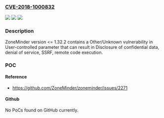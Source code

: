 ### [CVE-2018-1000832](https://cve.mitre.org/cgi-bin/cvename.cgi?name=CVE-2018-1000832)
![](https://img.shields.io/static/v1?label=Product&message=n%2Fa&color=blue)
![](https://img.shields.io/static/v1?label=Version&message=n%2Fa&color=blue)
![](https://img.shields.io/static/v1?label=Vulnerability&message=n%2Fa&color=brighgreen)

### Description

ZoneMinder version <= 1.32.2 contains a Other/Unknown vulnerability in User-controlled parameter that can result in Disclosure of confidential data, denial of service, SSRF, remote code execution.

### POC

#### Reference
- https://github.com/ZoneMinder/zoneminder/issues/2271

#### Github
No PoCs found on GitHub currently.

